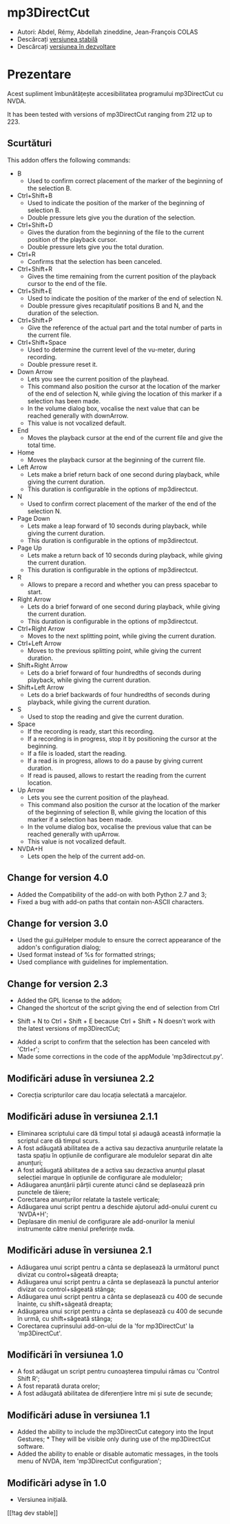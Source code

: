 # mp3DirectCut #

*	 Autori: Abdel, Rémy, Abdellah zineddine, Jean-François COLAS
*	 Descărcați [versiunea stabilă][1]
*	 Descărcați [versiunea în dezvoltare][2]

# Prezentare #

Acest supliment îmbunătățește accesibilitatea programului mp3DirectCut cu
NVDA.

It has been tested with versions of mp3DirectCut ranging from 212 up to 223.

## Scurtături ##

This addon offers the following commands:

*	B
	*	Used to confirm correct placement of the marker of the beginning of the selection B.
*	Ctrl+Shift+B
	*	Used to indicate the position of the marker of the beginning of selection B.
	*	Double pressure lets give you the duration of the selection.
*	Ctrl+Shift+D
	*	Gives the duration from the beginning of the file to the current position of the playback cursor.
	*	Double pressure lets give you the total duration.
*	Ctrl+R
	*	Confirms that the selection has been canceled.
*	Ctrl+Shift+R
	*	Gives the time remaining from the current position of the playback cursor to the end of the file.
*	Ctrl+Shift+E
	*	Used to indicate the position of the marker of the end of selection N.
	*	Double pressure gives recapitulatif positions B and N, and the duration of the selection.
*	Ctrl+Shift+P
	*	Give the reference of the actual part and the total number of parts in the current file.
*	Ctrl+Shift+Space
	*	Used to determine the current level of the vu-meter, during recording.
	*	Double pressure reset it.
*	Down Arrow
	*	Lets you see the current position of the playhead.
	*	This command also position the cursor at the location of the marker of the end of selection N, while giving the location of this marker if a selection has been made.
	*	In the volume dialog box, vocalise the next value that can be reached generally with downArrow.
	*	This value is not vocalized default.
*	End
	*	Moves the playback cursor at the end of the current file and give the total time.
*	Home
	*	Moves the playback cursor at the beginning of the current file.
*	Left Arrow
	*	Lets make a brief return back of one second during playback, while giving the current duration.
	*	This duration is configurable in the options of mp3directcut.
*	N
	*	Used to confirm correct placement of the marker of the end of the selection N.
*	Page Down
	*	Lets make a leap forward of 10 seconds during playback, while giving the current duration.
	*	This duration is configurable in the options of mp3directcut.
*	Page Up
	*	Lets make a return back of 10 seconds during playback, while giving the current duration.
	*	This duration is configurable in the options of mp3directcut.
*	R
	*	Allows to prepare a record and whether you can press spacebar to start.
*	Right Arrow
	*	Lets do a brief forward of one second during playback, while giving the current duration.
	*	This duration is configurable in the options of mp3directcut.
*	Ctrl+Right Arrow
	*	Moves to the next splitting point, while giving the current duration.
*	Ctrl+Left Arrow
	*	Moves to the previous splitting point, while giving the current duration.
*	Shift+Right Arrow
	*	Lets do a brief forward of four hundredths of seconds during playback, while giving the current duration.
*	Shift+Left Arrow
	*	Lets do a brief backwards of four hundredths of seconds during playback, while giving the current duration. 
*	S
	*	Used to stop the reading and give the current duration.
*	Space
	*	If the recording is ready, start this recording.
	*	If a recording is in progress, stop it by positioning the cursor at the beginning.
	*	If a file is loaded, start the reading.
	*	If a read is in progress, allows to do a pause by giving current duration.
	*	If read is paused, allows to restart the reading from the current location.
*	Up Arrow
	*	Lets you see the current position of the playhead.
	*	This command also position the cursor at the location of the marker of the beginning of selection B, while giving the location of this marker if a selection has been made.
	*	In the volume dialog box, vocalise the previous value that can be reached generally with upArrow.
	*	This value is not vocalized default.
*	NVDA+H
	*	Lets open the help of the current add-on.

## Change for version 4.0 ##

*	 Added the Compatibility of the add-on with both Python 2.7 and 3;
*	 Fixed a bug with add-on paths that contain non-ASCII characters.

## Change for version 3.0 ##

*	 Used the gui.guiHelper module to ensure the correct appearance of the
   addon's configuration dialog;
*	 Used format instead of %s for formatted strings;
*	 Used compliance with guidelines for implementation.

## Change for version 2.3 ##

*	 Added the GPL license to the addon;
*	 Changed the shortcut of the script giving the end of selection from Ctrl
   + Shift + N to Ctrl + Shift + E because Ctrl + Shift + N doesn't work
   with the latest versions of mp3DirectCut;
*	 Added a script to confirm that the selection has been canceled with
   'Ctrl+r';
*	 Made some corrections in the code of the appModule 'mp3directcut.py'.

## Modificări aduse în versiunea 2.2 ##

*	 Corecția scripturilor care dau locația selectată a marcajelor.

## Modificări aduse în versiunea 2.1.1 ##

*	 Eliminarea scriptului care dă timpul total și adaugă această informație
   la scriptul care dă timpul scurs.
*	 A fost adăugată abilitatea de a activa sau dezactiva anunțurile relatate
   la tasta spațiu în opțiunile de configurare ale modulelor separat din
   alte anunțuri;
*	 A fost adăugată abilitatea de a activa sau dezactiva anunțul plasat
   selecției marque în opțiunile de configurare ale modulelor;
*	 Adăugarea anunțării părții curente atunci când se deplasează prin
   punctele de tăiere;
*	 Corectarea anunțurilor relatate la tastele verticale;
*	 Adăugarea unui script pentru a deschide ajutorul add-onului curent cu
   'NVDA+H';
*	 Deplasare din meniul de configurare ale add-onurilor la meniul
   instrumente către meniul preferințe nvda.

## Modificări aduse în versiunea 2.1 ##

*	 Adăugarea unui script pentru a cânta se deplasează la următorul punct
   divizat cu control+săgeată dreapta;
*	 Adăugarea unui script pentru a cânta se deplasează la punctul anterior
   divizat cu control+săgeată stânga;
*	 Adăugarea unui script pentru a cânta se deplasează cu 400 de secunde
   înainte, cu shift+săgeată dreapta;
*	 Adăugarea unui script pentru a cânta se deplasează cu 400 de secunde în
   urmă, cu shift+săgeată stânga;
*	 Corectarea cuprinsului add-on-ului de la 'for mp3DirectCut' la
   'mp3DirectCut'.

## Modificări în versiunea 1.0 ##

*	 A fost adăugat un script pentru cunoașterea timpului rămas cu 'Control
   Shift R';
*	 A fost reparată durata orelor;
*	 A fost adăugată abilitatea de diferențiere între mi și sute de secunde;

## Modificări aduse în versiunea 1.1 ##

*	 Added the ability to include the mp3DirectCut category into the Input Gestures;
	*	 They will be visible only during use of the mp3DirectCut software.
*	 Added the ability to enable or disable automatic messages, in the tools menu of NVDA, item 'mp3DirectCut configuration';

## Modificări adyse în 1.0 ##

*	 Versiunea inițială.

[[!tag dev stable]]

[1]: https://addons.nvda-project.org/files/get.php?file=mp3dc

[2]: https://addons.nvda-project.org/files/get.php?file=mp3dc-dev
